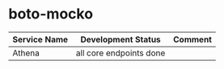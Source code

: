 # boto-mocko

| Service Name              | Development Status              | Comment                     |
|---------------------------|---------------------------------|-----------------------------|
| Athena                    | all core endpoints done         |                             |